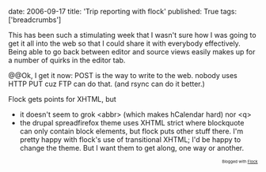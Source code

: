 date: 2006-09-17
title: 'Trip reporting with flock'
published: True
tags: ['breadcrumbs']

<p></p>

<p>This has been such a stimulating week that I
wasn't sure how I was going to get it all into the web so that I could
share it with everybody effectively. Being able to go back between
editor and source views easily makes up for a number of quirks in the
editor tab.</p>


<p>@@Ok, I get it now: POST is the way to write to the web. nobody uses HTTP PUT cuz FTP can do that. (and rsync can do it better.)<br/>

</p>


<p>Flock gets points for XHTML, but</p>

<ul>
<li>it doesn't seem to grok &lt;abbr&gt; (which makes hCalendar hard) nor &lt;q&gt;</li>
<li>the drupal spreadfirefox theme uses XHTML strict where blockquote can only contain block elements, but flock puts other stuff there. I'm pretty happy with flock's use of transitional XHTML; I'd be happy to change the theme. But I want them to get along, one way or another.<br/>
</li>
</ul>
<p style="text-align: right; font-size: 8px">Blogged with <a href="http://www.flock.com/blogged-with-flock" title="Flock" target="_new">Flock</a></p>